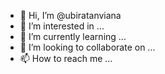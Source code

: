 - 👋 Hi, I’m @ubiratanviana
- 👀 I’m interested in ...
- 🌱 I’m currently learning ...
- 💞️ I’m looking to collaborate on ...
- 📫 How to reach me ...

<!---
ubiratanviana/ubiratanviana is a ✨ special ✨ repository because its `README.md` (this file) appears on your GitHub profile.
You can click the Preview link to take a look at your changes.
--->
